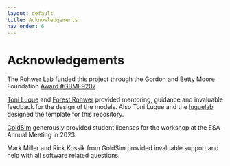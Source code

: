 ```yaml
---
layout: default
title: Acknowledgements 
nav_order: 6
---
```


# Acknowledgements


The [Rohwer Lab](https://coralandphage.org/) funded this project through the Gordon and Betty Moore Foundation [Award #GBMF9207](https://www.moore.org/grant-detail?grantId=GBMF9207).

[Toni Luque](https://scholar.google.com/citations?user=ytvnI68AAAAJ&hl=en) and [Forest Rohwer](https://scholar.google.com/citations?user=ALEZEdoAAAAJ&hl=en) provided mentoring, guidance and invaluable feedback for the design of the models. Also Toni Luque and the [luquelab](https://www.luquelab.com/) designed the template for this repository.


[GoldSim](https://www.goldsim.com/) generously provided student licenses for the workshop at the ESA Annual Meeting in 2023.

Mark Miller and Rick Kossik from GoldSim provided invaluable support and help with all software related questions.
